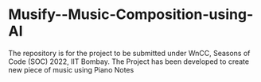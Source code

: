 # Musify--Music-Composition-using-AI
The repository is for the project to be submitted under WnCC, Seasons of Code (SOC) 2022, IIT Bombay. The Project has been developed to create new piece of music using Piano Notes
